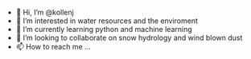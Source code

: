 - 👋 Hi, I’m @kollenj
- 👀 I’m interested in water resources and the enviroment
- 🌱 I’m currently learning python and machine learning
- 💞️ I’m looking to collaborate on snow hydrology and wind blown dust
- 📫 How to reach me ...

<!---
kollenj/kollenj is a ✨ special ✨ repository because its `README.md` (this file) appears on your GitHub profile.
You can click the Preview link to take a look at your changes.
--->

